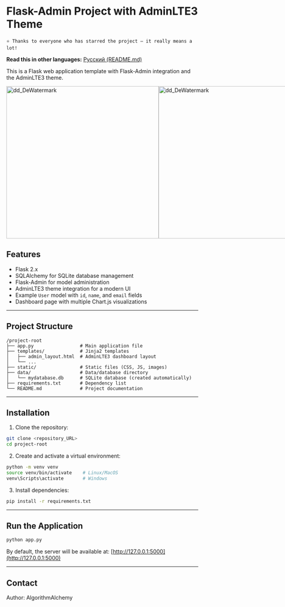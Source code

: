 # Flask-Admin Project with AdminLTE3 Theme

`⭐️ Thanks to everyone who has starred the project — it really means a lot!`

**Read this in other languages:** [Русский (README.md)](README_ru.md)


This is a Flask web application template with Flask-Admin integration and the AdminLTE3 theme.

<div style="display: flex; justify-content: space-between; max-width: 820px; margin: 0 auto;">
  <img src="https://github.com/user-attachments/assets/889fd8f1-129a-4d5b-aa67-ee189fded0f1" alt="dd_DeWatermark" width="400" />
  <img src="https://github.com/user-attachments/assets/d4e852e4-8538-48d9-a44c-95f08f29661a" alt="dd_DeWatermark" width="400" />
</div>

## Features

* Flask 2.x
* SQLAlchemy for SQLite database management
* Flask-Admin for model administration
* AdminLTE3 theme integration for a modern UI
* Example `User` model with `id`, `name`, and `email` fields
* Dashboard page with multiple Chart.js visualizations

---

## Project Structure

```
/project-root
├── app.py                 # Main application file
├── templates/             # Jinja2 templates
│   ├── admin_layout.html  # AdminLTE3 dashboard layout
│   └── ...
├── static/                # Static files (CSS, JS, images)
├── data/                  # Data/database directory
│   └── mydatabase.db      # SQLite database (created automatically)
├── requirements.txt       # Dependency list
└── README.md              # Project documentation
```

---

## Installation

1. Clone the repository:

```bash
git clone <repository_URL>
cd project-root
```

2. Create and activate a virtual environment:

```bash
python -m venv venv
source venv/bin/activate    # Linux/MacOS
venv\Scripts\activate       # Windows
```

3. Install dependencies:

```bash
pip install -r requirements.txt
```

---

## Run the Application

```bash
python app.py
```

By default, the server will be available at: [http://127.0.0.1:5000](http://127.0.0.1:5000)

---

## Contact

Author: AlgorithmAlchemy
